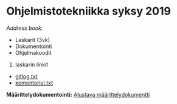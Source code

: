 
# Ohjelmistotekniikka syksy 2019

*Address book:*
* Laskarit (3vk)
* Dokumentointi
* Ohjelmakoodit

1. laskarin linkit
* [gitlog.txt](https://github.com/MiraVorne77/ot-harjoitustyo/blob/master/laskarit/viikko1/gitlog.txt)  
* [komentorivi.txt](https://github.com/MiraVorne77/ot-harjoitustyo/blob/master/laskarit/viikko1/komentorivi.txt)  

**Määrittelydokumentointi:** 
[Alustava määrittelydokumentti](https://github.com/MiraVorne77/ot-harjoitustyo/blob/master/dokumentointi/alustavaMaarittelydokumentti.md)
